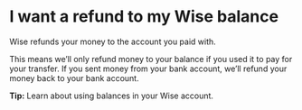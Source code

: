# I want a refund to my Wise balance

Wise refunds your money to the account you paid with. 

This means we’ll only refund money to your balance if you used it to pay for your transfer. If you sent money from your bank account, we’ll refund your money back to your bank account. 

**Tip:** Learn about using balances in your Wise account.